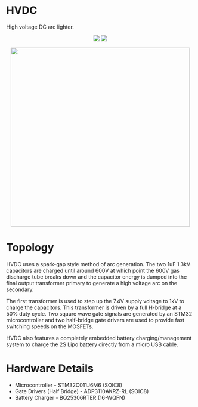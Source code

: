 # HVDC
High voltage DC arc lighter.

<p align="center">
  <img src="https://github.com/user-attachments/assets/4d2319c3-6aa8-4cce-ae9e-dd437b6fd366" />
  <img src="https://github.com/user-attachments/assets/eb917cba-2236-466e-8909-7de6da60f22f" />
</p>

<p align="center">
  <img src="https://github.com/user-attachments/assets/e6325b4b-46be-4e89-8dd3-874a035f4fce" width=480>
</p>

# Topology
HVDC uses a spark-gap style method of arc generation. The two 1uF 1.3kV capacitors are charged until around 600V at which point the 600V gas discharge tube breaks down and the capacitor energy is dumped into the final output transformer primary to generate a high voltage arc on the secondary. 

The first transformer is used to step up the 7.4V supply voltage to 1kV to charge the capacitors. This transformer is driven by a full H-bridge at a 50% duty cycle. Two sqaure wave gate signals are generated by an STM32 microcontroller and two half-bridge gate drivers are used to provide fast switching speeds on the MOSFETs.

HVDC also features a completely embedded battery charging/management system to charge the 2S Lipo battery directly from a micro USB cable.

# Hardware Details
* Microcontroller - STM32C011J6M6 (SOIC8)
* Gate Drivers (Half Bridge) - ADP3110AKRZ-RL (SOIC8)
* Battery Charger - BQ25306RTER (16-WQFN)
